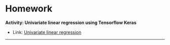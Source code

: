 # Homework
**Activity: Univariate linear regression using Tensorflow Keras**
* Link: [Univariate linear regression](https://colab.research.google.com/drive/12kkS649wmdn9lAGjhsh8MFJdUaufbFV7?authuser=3#scrollTo=hUhP1KrcOLE4)
---
